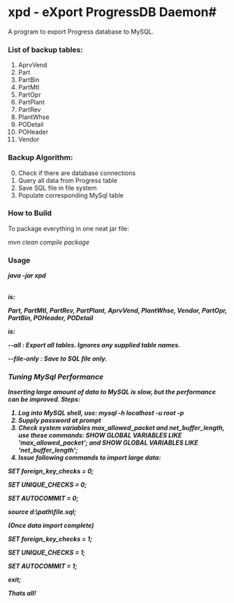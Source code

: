 # xpd - eXport ProgressDB Daemon#

A program to export Progress database to MySQL.

### List of backup tables: ###

1. AprvVend
2. Part
3. PartBin
4. PartMtl
5. PartOpr
6. PartPlant
7. PartRev
8. PlantWhse
9. PODetail
10. POHeader
11. Vendor
	
### Backup Algorithm: ###

0. Check if there are database connections
1. Query all data from Progress table
2. Save SQL file in file system
3. Populate corresponding MySql table

### How to Build ###

To package everything in one neat jar file:

_mvn clean compile package_ 

### Usage ###

***java -jar xpd <Table> <options>***


<Table> is: 

Part, PartMtl, PartRev, PartPlant, AprvVend, PlantWhse, Vendor, PartOpr, PartBin, POHeader, PODetail

<options> is:

--all : Export all tables. Ignores any supplied table names.

--file-only : Save to SQL file only.


### Tuning MySql Performance ###

Inserting large amount of data to MySQL is slow, but the performance can be improved. Steps:

1. Log into MySQL shell, use: _mysql -h localhost -u root -p_
2. Supply password at prompt
3. Check system variables max\_allowed\_packet and net\_buffer\_length, use these commands: SHOW GLOBAL VARIABLES LIKE 'max\_allowed\_packet'; and  SHOW GLOBAL VARIABLES LIKE 'net\_buffer\_length';
4. Issue following commands to import large data:

SET foreign_key_checks = 0;

SET UNIQUE_CHECKS = 0;

SET AUTOCOMMIT = 0;

source d:\path\file.sql;

(Once data import complete)

SET foreign_key_checks = 1;

SET UNIQUE_CHECKS = 1;

SET AUTOCOMMIT = 1;

exit;

Thats all!
